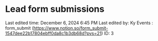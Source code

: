 # Lead form submissions

Last edited time: December 6, 2024 6:45 PM
Last edited by: Ky 
Events : form_submit (https://www.notion.so/form_submit-1547dee22b17804ebff0da8c1b3db68d?pvs=21)
ID: 3